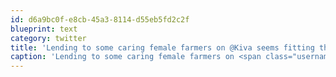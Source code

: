 ```yaml
---
id: d6a9bc0f-e8cb-45a3-8114-d55eb5fd2c2f
blueprint: text
category: twitter
title: 'Lending to some caring female farmers on @Kiva seems fitting this week.'
caption: 'Lending to some caring female farmers on <span class="username username_linked">@<a href="https://twitter.com/Kiva" title="kiva.org">Kiva</a></span> seems fitting this week.'
---
```

